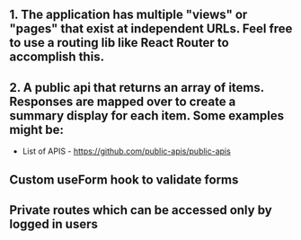 
## 1. The application has multiple "views" or "pages" that exist at independent URLs. Feel free to use a routing lib like React Router to accomplish this.

## 2. A public api that returns an array of items. Responses are mapped over to create a summary display for each item. Some examples might be:

- List of APIS - https://github.com/public-apis/public-apis

## Custom useForm hook to validate forms

## Private routes which can be accessed only by logged in users
